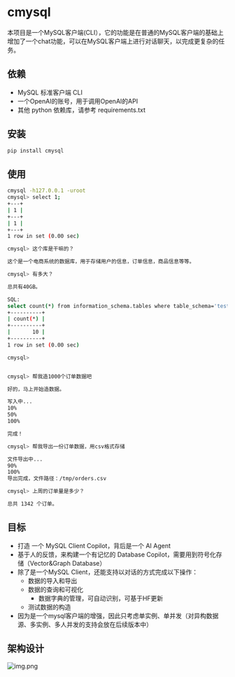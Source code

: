 
# cmysql
本项目是一个MySQL客户端(CLI），它的功能是在普通的MySQL客户端的基础上增加了一个chat功能，可以在MySQL客户端上进行对话聊天，以完成更复杂的任务。

## 依赖
- MySQL 标准客户端 CLI
- 一个OpenAI的账号，用于调用OpenAI的API
- 其他 python 依赖库，请参考 requirements.txt

## 安装
```bash
pip install cmysql
```

## 使用
```bash
cmysql -h127.0.0.1 -uroot 
cmysql> select 1;
+---+
| 1 |
+---+
| 1 |
+---+
1 row in set (0.00 sec)

cmysql> 这个库是干嘛的？

这个是一个电商系统的数据库，用于存储用户的信息，订单信息，商品信息等等。

cmysql> 有多大？

总共有40GB。

SQL:
select count(*) from information_schema.tables where table_schema='test';
+----------+
| count(*) |
+----------+
|       10 |
+----------+
1 row in set (0.00 sec)

cmysql> 


cmysql> 帮我造1000个订单数据吧

好的，马上开始造数据。

写入中...
10%
50%
100%

完成！

cmysql> 帮我导出一份订单数据，用csv格式存储

文件导出中...
90%
100%
导出完成，文件路径：/tmp/orders.csv

cmysql> 上周的订单量是多少？

总共 1342 个订单。
```


## 目标
- 打造 一个 MySQL Client Copilot，背后是一个 AI Agent
- 基于人的反馈，来构建一个有记忆的 Database Copilot，需要用到符号化存储（Vector&Graph Database）
- 除了是一个MySQL Client，还能支持以对话的方式完成以下操作：
  - 数据的导入和导出
  - 数据的查询和可视化
    - 数据字典的管理，可自动识别，可基于HF更新
  - 测试数据的构造
- 因为是一个mysql客户端的增强，因此只考虑单实例、单并发（对异构数据源、多实例、多人并发的支持会放在后续版本中）

## 架构设计


![img.png](img.png)


